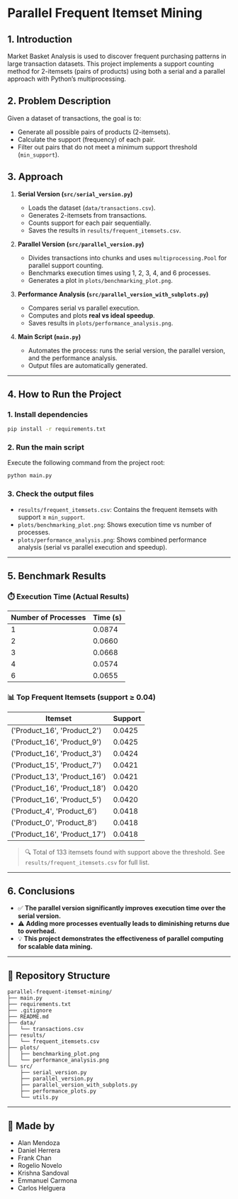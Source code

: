 # Parallel Frequent Itemset Mining

## 1. Introduction
Market Basket Analysis is used to discover frequent purchasing patterns in large transaction datasets. This project implements a support counting method for 2-itemsets (pairs of products) using both a serial and a parallel approach with Python’s multiprocessing.

## 2. Problem Description
Given a dataset of transactions, the goal is to:
- Generate all possible pairs of products (2-itemsets).
- Calculate the support (frequency) of each pair.
- Filter out pairs that do not meet a minimum support threshold (`min_support`).

## 3. Approach

1. **Serial Version (`src/serial_version.py`)**  
   - Loads the dataset (`data/transactions.csv`).  
   - Generates 2-itemsets from transactions.  
   - Counts support for each pair sequentially.  
   - Saves the results in `results/frequent_itemsets.csv`.

2. **Parallel Version (`src/parallel_version.py`)**  
   - Divides transactions into chunks and uses `multiprocessing.Pool` for parallel support counting.  
   - Benchmarks execution times using 1, 2, 3, 4, and 6 processes.  
   - Generates a plot in `plots/benchmarking_plot.png`.

3. **Performance Analysis (`src/parallel_version_with_subplots.py`)**  
   - Compares serial vs parallel execution.  
   - Computes and plots **real vs ideal speedup**.  
   - Saves results in `plots/performance_analysis.png`.

4. **Main Script (`main.py`)**  
   - Automates the process: runs the serial version, the parallel version, and the performance analysis.  
   - Output files are automatically generated.

---

## 4. How to Run the Project

### 1. Install dependencies
```bash
pip install -r requirements.txt
```

### 2. Run the main script
Execute the following command from the project root:
```bash
python main.py
```

### 3. Check the output files
- `results/frequent_itemsets.csv`: Contains the frequent itemsets with support ≥ `min_support`.
- `plots/benchmarking_plot.png`: Shows execution time vs number of processes.
- `plots/performance_analysis.png`: Shows combined performance analysis (serial vs parallel execution and speedup).

---

## 5. Benchmark Results

### ⏱️ Execution Time (Actual Results)

| Number of Processes | Time (s) |
|---------------------|----------|
| 1                   | 0.0874   |
| 2                   | 0.0660   |
| 3                   | 0.0668   |
| 4                   | 0.0574   |
| 6                   | 0.0655   |

### 📊 Top Frequent Itemsets (support ≥ 0.04)

| Itemset                       | Support |
|------------------------------|---------|
| ('Product_16', 'Product_2')  | 0.0425  |
| ('Product_16', 'Product_9')  | 0.0425  |
| ('Product_16', 'Product_3')  | 0.0424  |
| ('Product_15', 'Product_7')  | 0.0421  |
| ('Product_13', 'Product_16') | 0.0421  |
| ('Product_16', 'Product_18') | 0.0420  |
| ('Product_16', 'Product_5')  | 0.0420  |
| ('Product_4', 'Product_6')   | 0.0418  |
| ('Product_0', 'Product_8')   | 0.0418  |
| ('Product_16', 'Product_17') | 0.0418  |

> 🔍 Total of 133 itemsets found with support above the threshold. See `results/frequent_itemsets.csv` for full list.

---

## 6. Conclusions

- ✅ **The parallel version significantly improves execution time over the serial version.**
- ⚠️ **Adding more processes eventually leads to diminishing returns due to overhead.**
- 💡 **This project demonstrates the effectiveness of parallel computing for scalable data mining.**

---

## 📁 Repository Structure

```plaintext
parallel-frequent-itemset-mining/
├── main.py
├── requirements.txt
├── .gitignore
├── README.md
├── data/
│   └── transactions.csv
├── results/
│   └── frequent_itemsets.csv
├── plots/
│   ├── benchmarking_plot.png
│   └── performance_analysis.png
└── src/
    ├── serial_version.py
    ├── parallel_version.py
    ├── parallel_version_with_subplots.py
    ├── performance_plots.py
    └── utils.py
```

---

## 👥 Made by

- Alan Mendoza  
- Daniel Herrera  
- Frank Chan  
- Rogelio Novelo  
- Krishna Sandoval  
- Emmanuel Carmona  
- Carlos Helguera
